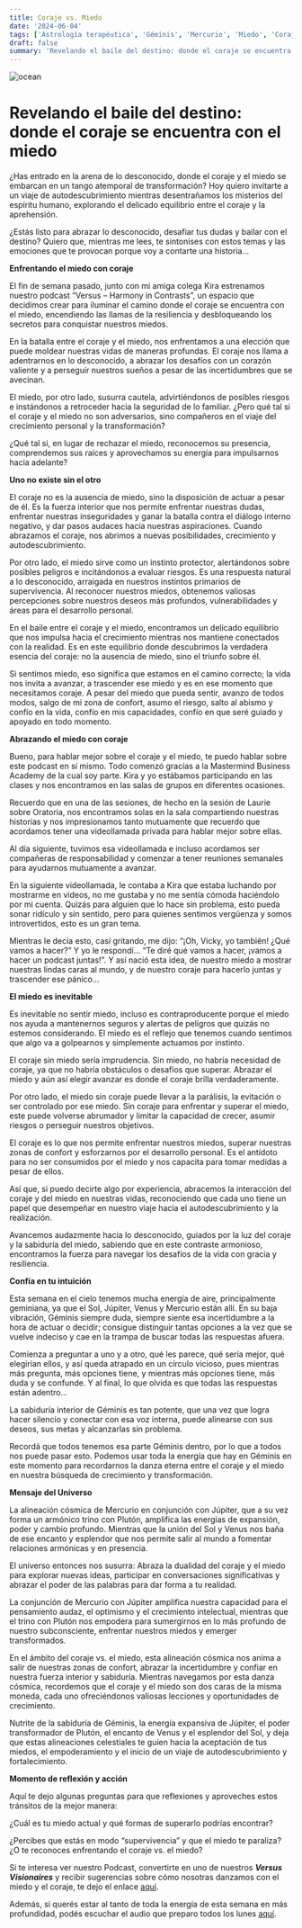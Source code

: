 ```yaml
---
title: Coraje vs. Miedo
date: '2024-06-04'
tags: ['Astrología terapéutica', 'Géminis', 'Mercurio', 'Miedo', 'Coraje', 'Venus', 'Júpiter']
draft: false
summary: 'Revelando el baile del destino: donde el coraje se encuentra con el miedo'
---
```


<Image alt="ocean" src="/static/images/Blog/Tiempo-consciente/coraje.jpg" width={850} height={550} />

# Revelando el baile del destino: donde el coraje se encuentra con el miedo

¿Has entrado en la arena de lo desconocido, donde el coraje y el miedo se embarcan en un tango atemporal de transformación? Hoy quiero invitarte a un viaje de autodescubrimiento mientras desentrañamos los misterios del espíritu humano, explorando el delicado equilibrio entre el coraje y la aprehensión.

¿Estás listo para abrazar lo desconocido, desafiar tus dudas y bailar con el destino? Quiero que, mientras me lees, te sintonises con estos temas y las emociones que te provocan porque voy a contarte una historia…

**Enfrentando el miedo con coraje**

El fin de semana pasado, junto con mi amiga colega Kira estrenamos nuestro podcast “Versus – Harmony in Contrasts”, un espacio que decidimos crear para iluminar el camino donde el coraje se encuentra con el miedo, encendiendo las llamas de la resiliencia y desbloqueando los secretos para conquistar nuestros miedos.

En la batalla entre el coraje y el miedo, nos enfrentamos a una elección que puede moldear nuestras vidas de maneras profundas. El coraje nos llama a adentrarnos en lo desconocido, a abrazar los desafíos con un corazón valiente y a perseguir nuestros sueños a pesar de las incertidumbres que se avecinan.

El miedo, por otro lado, susurra cautela, advirtiéndonos de posibles riesgos e instándonos a retroceder hacia la seguridad de lo familiar. ¿Pero qué tal si el coraje y el miedo no son adversarios, sino compañeros en el viaje del crecimiento personal y la transformación?

¿Qué tal si, en lugar de rechazar el miedo, reconocemos su presencia, comprendemos sus raíces y aprovechamos su energía para impulsarnos hacia adelante?

**Uno no existe sin el otro**

El coraje no es la ausencia de miedo, sino la disposición de actuar a pesar de él. Es la fuerza interior que nos permite enfrentar nuestras dudas, enfrentar nuestras inseguridades y ganar la batalla contra el diálogo interno negativo, y dar pasos audaces hacia nuestras aspiraciones. Cuando abrazamos el coraje, nos abrimos a nuevas posibilidades, crecimiento y autodescubrimiento.

Por otro lado, el miedo sirve como un instinto protector, alertándonos sobre posibles peligros e incitándonos a evaluar riesgos. Es una respuesta natural a lo desconocido, arraigada en nuestros instintos primarios de supervivencia. Al reconocer nuestros miedos, obtenemos valiosas percepciones sobre nuestros deseos más profundos, vulnerabilidades y áreas para el desarrollo personal.

En el baile entre el coraje y el miedo, encontramos un delicado equilibrio que nos impulsa hacia el crecimiento mientras nos mantiene conectados con la realidad. Es en este equilibrio donde descubrimos la verdadera esencia del coraje: no la ausencia de miedo, sino el triunfo sobre él.

Si sentimos miedo, eso significa que estamos en el camino correcto; la vida nos invita a avanzar, a trascender ese miedo y es en ese momento que necesitamos coraje. A pesar del miedo que pueda sentir, avanzo de todos modos, salgo de mi zona de confort, asumo el riesgo, salto al abismo y confío en la vida, confío en mis capacidades, confío en que seré guiado y apoyado en todo momento.

**Abrazando el miedo con coraje**

Bueno, para hablar mejor sobre el coraje y el miedo, te puedo hablar sobre este podcast en sí mismo. Todo comenzó gracias a la Mastermind Business Academy de la cual soy parte. Kira y yo estábamos participando en las clases y nos encontramos en las salas de grupos en diferentes ocasiones.

Recuerdo que en una de las sesiones, de hecho en la sesión de Laurie sobre Oratoria, nos encontramos solas en la sala compartiendo nuestras historias y nos impresionamos tanto mutuamente que recuerdo que acordamos tener una videollamada privada para hablar mejor sobre ellas.

Al día siguiente, tuvimos esa videollamada e incluso acordamos ser compañeras de responsabilidad y comenzar a tener reuniones semanales para ayudarnos mutuamente a avanzar.

En la siguiente videollamada, le contaba a Kira que estaba luchando por mostrarme en videos, no me gustaba y no me sentía cómoda haciéndolo por mi cuenta. Quizás para alguien que lo hace sin problema, esto pueda sonar ridículo y sin sentido, pero para quienes sentimos vergüenza y somos introvertidos, esto es un gran tema.

Mientras le decía esto, casi gritando, me dijo: “¡Oh, Vicky, yo también! ¿Qué vamos a hacer?” Y yo le respondí... “Te diré qué vamos a hacer, ¡vamos a hacer un podcast juntas!”. Y así nació esta idea, de nuestro miedo a mostrar nuestras lindas caras al mundo, y de nuestro coraje para hacerlo juntas y trascender ese pánico...

**El miedo es inevitable**

Es inevitable no sentir miedo, incluso es contraproducente porque el miedo nos ayuda a mantenernos seguros y alertas de peligros que quizás no estemos considerando. El miedo es el reflejo que tenemos cuando sentimos que algo va a golpearnos y simplemente actuamos por instinto.

El coraje sin miedo sería imprudencia. Sin miedo, no habría necesidad de coraje, ya que no habría obstáculos o desafíos que superar. Abrazar el miedo y aún así elegir avanzar es donde el coraje brilla verdaderamente.

Por otro lado, el miedo sin coraje puede llevar a la parálisis, la evitación o ser controlado por ese miedo. Sin coraje para enfrentar y superar el miedo, este puede volverse abrumador y limitar la capacidad de crecer, asumir riesgos o perseguir nuestros objetivos.

El coraje es lo que nos permite enfrentar nuestros miedos, superar nuestras zonas de confort y esforzarnos por el desarrollo personal. Es el antídoto para no ser consumidos por el miedo y nos capacita para tomar medidas a pesar de ellos.

Así que, si puedo decirte algo por experiencia, abracemos la interacción del coraje y del miedo en nuestras vidas, reconociendo que cada uno tiene un papel que desempeñar en nuestro viaje hacia el autodescubrimiento y la realización.

Avancemos audazmente hacia lo desconocido, guiados por la luz del coraje y la sabiduría del miedo, sabiendo que en este contraste armonioso, encontramos la fuerza para navegar los desafíos de la vida con gracia y resiliencia.

**Confía en tu intuición**

Esta semana en el cielo tenemos mucha energía de aire, principalmente geminiana, ya que el Sol, Júpiter, Venus y Mercurio están allí. En su baja vibración, Géminis siempre duda, siempre siente esa incertidumbre a la hora de actuar o decidir; consigue distinguir tantas opciones a la vez que se vuelve indeciso y cae en la trampa de buscar todas las respuestas afuera.

Comienza a preguntar a uno y a otro, qué les parece, qué sería mejor, qué elegirían ellos, y así queda atrapado en un círculo vicioso, pues mientras más pregunta, más opciones tiene, y mientras más opciones tiene, más duda y se confunde. Y al final, lo que olvida es que todas las respuestas están adentro…

La sabiduría interior de Géminis es tan potente, que una vez que logra hacer silencio y conectar con esa voz interna, puede alinearse con sus deseos, sus metas y alcanzarlas sin problema.

Recordá que todos tenemos esa parte Géminis dentro, por lo que a todos nos puede pasar esto. Podemos usar toda la energía que hay en Géminis en este momento para recordarnos la danza eterna entre el coraje y el miedo en nuestra búsqueda de crecimiento y transformación.

**Mensaje del Universo**

La alineación cósmica de Mercurio en conjunción con Júpiter, que a su vez forma un armónico trino con Plutón, amplifica las energías de expansión, poder y cambio profundo. Mientras que la unión del Sol y Venus nos baña de ese encanto y esplendor que nos permite salir al mundo a fomentar relaciones armónicas y en presencia.

El universo entonces nos susurra: Abraza la dualidad del coraje y el miedo para explorar nuevas ideas, participar en conversaciones significativas y abrazar el poder de las palabras para dar forma a tu realidad.

La conjunción de Mercurio con Júpiter amplifica nuestra capacidad para el pensamiento audaz, el optimismo y el crecimiento intelectual, mientras que el trino con Plutón nos empodera para sumergirnos en lo más profundo de nuestro subconsciente, enfrentar nuestros miedos y emerger transformados.

En el ámbito del coraje vs. el miedo, esta alineación cósmica nos anima a salir de nuestras zonas de confort, abrazar la incertidumbre y confiar en nuestra fuerza interior y sabiduría. Mientras navegamos por esta danza cósmica, recordemos que el coraje y el miedo son dos caras de la misma moneda, cada uno ofreciéndonos valiosas lecciones y oportunidades de crecimiento.

Nutrite de la sabiduría de Géminis, la energía expansiva de Júpiter, el poder transformador de Plutón, el encanto de Venus y el esplendor del Sol, y deja que estas alineaciones celestiales te guíen hacia la aceptación de tus miedos, el empoderamiento y el inicio de un viaje de autodescubrimiento y fortalecimiento.

**Momento de reflexión y acción**

Aquí te dejo algunas preguntas para que reflexiones y aproveches estos tránsitos de la mejor manera:

¿Cuál es tu miedo actual y qué formas de superarlo podrías encontrar?

¿Percibes que estás en modo “supervivencia” y que el miedo te paraliza? ¿O te reconoces enfrentando el coraje vs. el miedo?

Si te interesa ver nuestro Podcast, convertirte en uno de nuestros **_Versus Visionaires_** y recibir sugerencias sobre cómo nosotras danzamos con el miedo y el coraje, te dejo el enlace [aquí](https://youtu.be/1jK6cLvdfFI).

Además, si querés estar al tanto de toda la energía de esta semana en más profundidad, podés escuchar el audio que preparo todos los lunes [aquí](https://t.me/+FAsF6NBDMnU5NDQ8).
